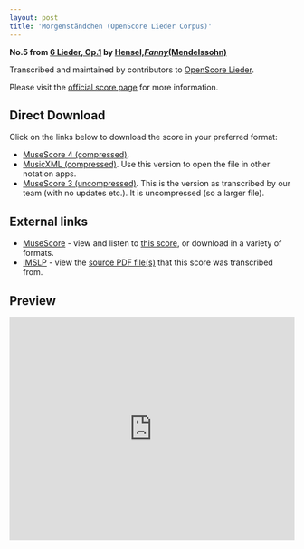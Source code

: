 ```yaml
---
layout: post
title: 'Morgenständchen (OpenScore Lieder Corpus)'
---
```


__No.5 from [6 Lieder, Op.1](https://fourscoreandmore.org/openscore/lieder/Hensel,_Fanny_(Mendelssohn)/6_Lieder,_Op.1/) by [Hensel,_Fanny_(Mendelssohn)](https://fourscoreandmore.org/openscore/lieder/Hensel,_Fanny_(Mendelssohn))__

Transcribed and maintained by contributors to [OpenScore Lieder].

Please visit the [official score page] for more information.

[official score page]: https://musescore.com/openscore-lieder-corpus/scores/5004650
[OpenScore Lieder]: https://musescore.com/openscore-lieder-corpus

## Direct Download

Click on the links below to download the score in your preferred format:
- [MuseScore 4 (compressed)](https://github.com/openscore/lieder/blob/main/scores/Hensel,_Fanny_(Mendelssohn)/6_Lieder,_Op.1/5_Morgenständchen/lc5004650.mscz?raw=true).
- [MusicXML (compressed)](https://github.com/openscore/lieder/blob/main/scores/Hensel,_Fanny_(Mendelssohn)/6_Lieder,_Op.1/5_Morgenständchen/lc5004650.mxl?raw=true). Use this version to open the file in other notation apps.
- [MuseScore 3 (uncompressed)](https://github.com/openscore/lieder/blob/main/scores/Hensel,_Fanny_(Mendelssohn)/6_Lieder,_Op.1/5_Morgenständchen/lc5004650.mscx?raw=true). This is the version as transcribed by our team (with no updates etc.). It is uncompressed (so a larger file).

## External links

- [MuseScore] - view and listen to [this score][MuseScore], or download in a variety of formats.
- [IMSLP] - view the [source PDF file(s)][IMSLP] that this score was transcribed from.

[MuseScore]: https://musescore.com/score/5004650
[IMSLP]: https://imslp.org/wiki/Special:ReverseLookup/99178

## Preview

<iframe width="100%" height="394" src="https://musescore.com/openscore-lieder-corpus/scores/5004650/embed" frameborder="0" allowfullscreen allow="autoplay; fullscreen"></iframe>
